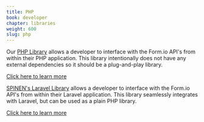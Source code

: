 ```yaml
---
title: PHP
book: developer
chapter: libraries
weight: 600
slug: php
---
```

Our [PHP Library](https://github.com/formio/formio-php) allows a developer to interface with the Form.io API's from within their PHP application. This library intentionally does not have any external dependencies so it should be a plug-and-play library.

<a href="https://github.com/formio/formio-php" class="btn btn-primary">Click here to learn more</a>

[SPINEN's Laravel Library](https://github.com/spinen/laravel-formio) allows a developer to interface with the Form.io API's from within their Laravel application. This library seamlessly integrates with Laravel, but can be used as a plain PHP library.

<a href="https://github.com/spinen/laravel-formio" class="btn btn-primary">Click here to learn more</a>